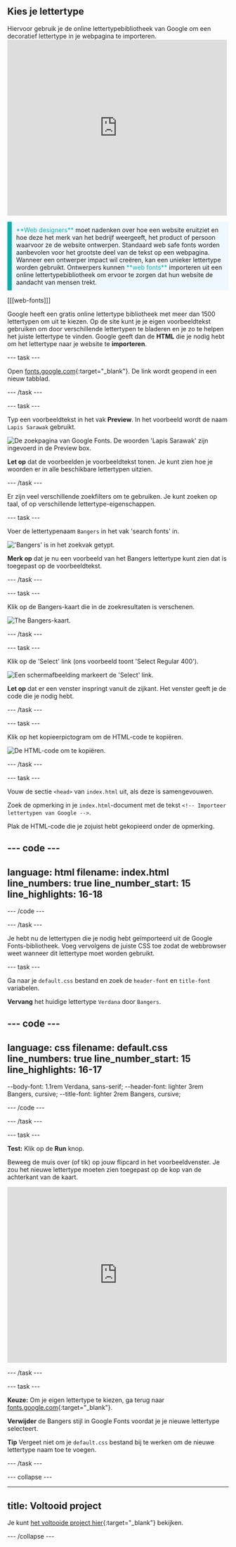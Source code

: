 ## Kies je lettertype

<div style="display: flex; flex-wrap: wrap">
<div style="flex-basis: 200px; flex-grow: 1; margin-right: 15px;">
Hiervoor gebruik je de online lettertypebibliotheek van Google om een decoratief lettertype in je webpagina te importeren. 
</div>
<div>
<iframe src="https://editor.raspberrypi.org/nl-NL/embed/viewer/flip-treat-webcards-step-5" width="500" height="400" frameborder="0" marginwidth="0" marginheight="0" allowfullscreen> </iframe>
</div>
</div>

<p style="border-left: solid; border-width:10px; border-color: #0faeb0; background-color: aliceblue; padding: 10px;">
<span style="color: #0faeb0">**Web designers**</span> moet nadenken over hoe een website eruitziet en hoe deze het merk van het bedrijf weergeeft, het product of persoon waarvoor ze de website ontwerpen. Standaard web safe fonts worden aanbevolen voor het grootste deel van de tekst op een webpagina. Wanneer een ontwerper impact wil creëren, kan een unieker lettertype worden gebruikt. Ontwerpers kunnen <span style="color: #0faeb0">**web fonts**</span> importeren uit een online lettertypebibliotheek om ervoor te zorgen dat hun website de aandacht van mensen trekt.</p>

[[[web-fonts]]]

Google heeft een gratis online lettertype bibliotheek met meer dan 1500 lettertypen om uit te kiezen. Op de site kunt je je eigen voorbeeldtekst gebruiken om door verschillende lettertypen te bladeren en je zo te helpen het juiste lettertype te vinden. Google geeft dan de **HTML** die je nodig hebt om het lettertype naar je website te **importeren**.

--- task ---

Open [fonts.google.com](https://fonts.google.com/){:target="_blank"}. De link wordt geopend in een nieuw tabblad.

--- /task ---

--- task ---

Typ een voorbeeldtekst in het vak **Preview**. In het voorbeeld wordt de naam `Lapis Sarawak` gebruikt.

![De zoekpagina van Google Fonts. De woorden 'Lapis Sarawak' zijn ingevoerd in de Preview box.](images/custom.png)

**Let op** dat de voorbeelden je voorbeeldtekst tonen. Je kunt zien hoe je woorden er in alle beschikbare lettertypen uitzien.

--- /task ---

Er zijn veel verschillende zoekfilters om te gebruiken. Je kunt zoeken op taal, of op verschillende lettertype-eigenschappen.

--- task ---

Voer de lettertypenaam `Bangers` in het vak 'search fonts' in.

!['Bangers' is in het zoekvak getypt.](images/bangers.png)

**Merk op** dat je nu een voorbeeld van het Bangers lettertype kunt zien dat is toegepast op de voorbeeldtekst.

--- /task ---

--- task ---

Klik op de Bangers-kaart die in de zoekresultaten is verschenen.

![The Bangers-kaart.](images/bangers-card.PNG)

--- /task ---

--- task ---

Klik op de 'Select' link (ons voorbeeld toont 'Select Regular 400').

![Een schermafbeelding markeert de 'Select' link.](images/select-style.png)

**Let op** dat er een venster inspringt vanuit de zijkant. Het venster geeft je de code die je nodig hebt.

--- /task ---

--- task ---

Klik op het kopieerpictogram om de HTML-code te kopiëren.

![De HTML-code om te kopiëren.](images/html.png)

--- /task ---

--- task ---

Vouw de sectie `<head>` van `index.html` uit, als deze is samengevouwen.

Zoek de opmerking in je `index.html`-document met de tekst `<!-- Importeer lettertypen van Google -->`.

Plak de HTML-code die je zojuist hebt gekopieerd onder de opmerking.

--- code ---
---
language: html
filename: index.html
line_numbers: true
line_number_start: 15
line_highlights: 16-18
---
  <!-- Importeer lettertypen van Google -->
  <link rel="preconnect" href="https://fonts.googleapis.com">
  <link rel="preconnect" href="https://fonts.gstatic.com" crossorigin>
  <link href="https://fonts.googleapis.com/css2?family=Bangers&display=swap" rel="stylesheet">

--- /code ---

--- /task ---

Je hebt nu de lettertypen die je nodig hebt geïmporteerd uit de Google Fonts-bibliotheek. Voeg vervolgens de juiste CSS toe zodat de webbrowser weet wanneer dit lettertype moet worden gebruikt.

--- task ---

Ga naar je `default.css` bestand en zoek de `header-font` en `title-font` variabelen.

**Vervang** het huidige lettertype `Verdana` door `Bangers`.

--- code ---
---
language: css
filename: default.css
line_numbers: true
line_number_start: 15
line_highlights: 16-17
---
  --body-font: 1.1rem Verdana, sans-serif;
  --header-font: lighter 3rem Bangers, cursive;
  --title-font: lighter 2rem Bangers, cursive;

--- /code ---

--- /task ---

--- task ---

**Test:** Klik op de **Run** knop.

Beweeg de muis over (of tik) op jouw flipcard in het voorbeeldvenster. Je zou het nieuwe lettertype moeten zien toegepast op de kop van de achterkant van de kaart.

<div>
<iframe src="https://editor.raspberrypi.org/nl-NL/embed/viewer/flip-treat-webcards-step-5" width="500" height="400" frameborder="0" marginwidth="0" marginheight="0" allowfullscreen> </iframe>
</div>

--- /task ---

--- task ---

**Keuze:** Om je eigen lettertype te kiezen, ga terug naar [fonts.google.com](https://fonts.google.com/){:target="_blank"}.

**Verwijder** de Bangers stijl in Google Fonts voordat je je nieuwe lettertype selecteert.

**Tip** Vergeet niet om je `default.css` bestand bij te werken om de nieuwe lettertype naam toe te voegen.

--- /task ---

--- collapse ---

---
title: Voltooid project
---

Je kunt [het voltooide project hier](https://editor.raspberrypi.org/nl-NL/projects/flip-treat-webcards-step-5){:target="_blank"} bekijken.

--- /collapse ---
